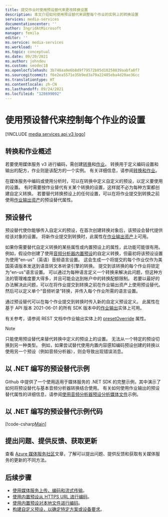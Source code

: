 ```yaml
---
title: 提交作业时使用预设替代来更改转换设置
description: 本文介绍如何使用预设替代来调整每个作业的实例上的转换设置
services: media-services
documentationcenter: ''
author: IngridAtMicrosoft
manager: femila
editor: ''
ms.service: media-services
ms.workload: ''
ms.topic: conceptual
ms.date: 09/20/2021
ms.author: johndeu
ms.custom: seodec18
ms.openlocfilehash: 3b748aa9e6b8d9f79572b05d10258839aabfa8f7
ms.sourcegitcommit: f6e2ea5571e35b9ed3a79a22485eba4d20ae36cc
ms.translationtype: HT
ms.contentlocale: zh-CN
ms.lasthandoff: 09/24/2021
ms.locfileid: "128699092"
---
```

# <a name="using-preset-overrides-to-control-per-job-settings"></a>使用预设替代来控制每个作业的设置

[!INCLUDE [media services api v3 logo](./includes/v3-hr.md)]

## <a name="transforms-and-jobs-overview"></a>转换和作业概述

若要使用媒体服务 v3 进行编码，需创建[转换](/rest/api/media/transforms)和[作业](/rest/api/media/jobs)。 转换用于定义编码设置和输出的配方，作业则是该配方的一个实例。 有关详细信息，请参阅[转换和作业](transform-jobs-concept.md)。

在媒体服务中编码或使用分析时，可以在转换中定义自定义的预设，以定义要使用的设置。 有时需要按作业替代有关某个转换的设置，这样就不必为每种方案都创建自定义转换。 若要替代转换预设上的任何设置，可以在将作业提交到转换之前使用[作业输出资产](/dotnet/api/microsoft.azure.management.media.models.joboutputasset)的预设替代属性。

## <a name="preset-overrides"></a>预设替代

预设替代使你能够传入自定义的预设，在首次创建转换对象后，该预设会替代提供给该对象的设置。  将新作业提交到转换时，此属性在[作业输出资产](/dotnet/api/microsoft.azure.management.media.models.joboutputasset)上可用。

如果你需要替代自定义转换的某些属性或内置预设上的属性，此功能可能很有用。 例如，假设你创建了使用[音频分析器内置预设](/rest/api/media/transforms/create-or-update#audioanalyzerpreset)的自定义转换，但最初将该预设设置为使用“en-us”（英语）音频语言设置。  这会生成一个将提交的每个作业仅作为美国英语版本发送到语音转文本听录引擎的转换。 提交到该转换的每个作业将锁定为“en-us”语言设置。 可以通过为每种语言定义一个转换来解决此问题，但这种方法的管理难度要大得多，并且可能会达到帐户中的转换配额限制。
若要以最好的办法解决此问题，可以在将作业提交到转换之前在作业输出资产上使用预设替代。  然后可以定义单个“音频听录”转换，并传入每个作业所需的语言设置。

通过预设替代可以在每个作业提交到转换时传入新的自定义预设定义。 此属性在基于 API 版本 2021-06-01 的所有 SDK 版本中的[作业输出](/dotnet/api/microsoft.azure.management.media.models.joboutput)实体上可用。

有关参考，请参阅 REST 文档中作业输出实体上的 [presetOverride](https://github.com/Azure/azure-rest-api-specs/blob/ce90f9b45945c73b8f38649ee6ead390ff6efe7b/specification/mediaservices/resource-manager/Microsoft.Media/stable/2021-06-01/Encoding.json#L1960) 属性。

> [!NOTE]
> 只能使用预设替代来替代转换中定义的预设上的设置。  无法从一个特定的预设切换到另一种类型。 例如，如果尝试替代使用内置内容感知编码预设创建的转换以使用另一个预设（例如音频分析器），则会导致出现错误消息。


## <a name="example-of-preset-override-in-net"></a>以 .NET 编写的预设替代示例

Github 中提供了一个使用适用于媒体服务的 .NET SDK 的完整示例，其中演示了如何将预设替代与基本音频分析器转换结合使用。
有关如何使用作业输出的预设替代属性的详细信息，请参阅[使用音频分析器预设分析媒体文件](https://github.com/Azure-Samples/media-services-v3-dotnet/tree/main/AudioAnalytics/AudioAnalyzer)示例。

## <a name="sample-code-of-preset-override-in-net"></a>以 .NET 编写的预设替代示例代码

[!code-csharp[Main](../../../media-services-v3-dotnet/AudioAnalytics/AudioAnalyzer/program.cs#PresetOverride)]

## <a name="ask-questions-give-feedback-get-updates"></a>提出问题、提供反馈、获取更新

查看 [Azure 媒体服务社区](media-services-community.md)文章，了解可以提出问题、提供反馈和获取有关媒体服务的更新的不同方法。

## <a name="next-steps"></a>后续步骤

* [使用媒体服务上传、编码和流式传输](stream-files-tutorial-with-api.md)。
* [使用内置预设从 HTTPS URL 进行编码](job-input-from-http-how-to.md)。
* [使用内置预设对本地文件进行编码](job-input-from-local-file-how-to.md)。
* [构建自定义预设，以确定特定方案或设备要求](transform-custom-presets-how-to.md)。
